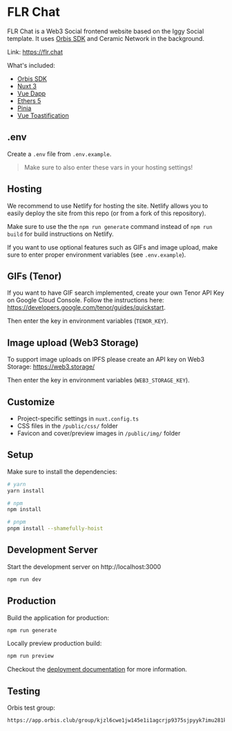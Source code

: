 # FLR Chat

FLR Chat is a Web3 Social frontend website based on the Iggy Social template. It uses [Orbis SDK](https://github.com/OrbisWeb3/orbis-sdk) and Ceramic Network in the background.

Link: https://flr.chat

What's included:

- [Orbis SDK](https://github.com/OrbisWeb3/orbis-sdk)
- [Nuxt 3](https://v3.nuxtjs.org/)
- [Vue Dapp](https://vue-dapp-docs.netlify.app/)
- [Ethers 5](https://ethers.org/)
- [Pinia](https://pinia.vuejs.org/)
- [Vue Toastification](https://github.com/Maronato/vue-toastification/tree/next)

## .env

Create a `.env` file from `.env.example`.

> Make sure to also enter these vars in your hosting settings!

## Hosting

We recommend to use Netlify for hosting the site. Netlify allows you to easily deploy the site from this repo (or from a fork of this repository).

Make sure to use the the `npm run generate` command instead of `npm run build` for build instructions on Netlify.

If you want to use optional features such as GIFs and image upload, make sure to enter proper environment variables (see `.env.example`).

## GIFs (Tenor)

If you want to have GIF search implemented, create your own Tenor API Key on Google Cloud Console. Follow the instructions here: https://developers.google.com/tenor/guides/quickstart. 

Then enter the key in environment variables (`TENOR_KEY`).

## Image upload (Web3 Storage)

To support image uploads on IPFS please create an API key on Web3 Storage: https://web3.storage/ 

Then enter the key in environment variables (`WEB3_STORAGE_KEY`).

## Customize

- Project-specific settings in `nuxt.config.ts`
- CSS files in the `/public/css/` folder
- Favicon and cover/preview images in `/public/img/` folder

## Setup

Make sure to install the dependencies:

```bash
# yarn
yarn install

# npm
npm install

# pnpm
pnpm install --shamefully-hoist
```

## Development Server

Start the development server on http://localhost:3000

```bash
npm run dev
```

## Production

Build the application for production:

```bash
npm run generate
```

Locally preview production build:

```bash
npm run preview
```

Checkout the [deployment documentation](https://v3.nuxtjs.org/guide/deploy/presets) for more information.

## Testing

Orbis test group:

```bash
https://app.orbis.club/group/kjzl6cwe1jw145e1i1agcrjp9375sjpyyk7imu281koehrpve0pr46lvr5e9xco
```
